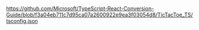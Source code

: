 https://github.com/Microsoft/TypeScript-React-Conversion-Guide/blob/f3a04eb711c7d95ca07a2600922e9ea3f03054d8/TicTacToe_TS/tsconfig.json
